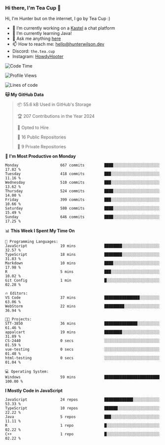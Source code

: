 ### Hi there, I'm Tea Cup 👋 

Hi, I'm Hunter but on the internet, I go by Tea Cup :)

- 🔭 I’m currently working on a [Kastel](https://github.com/KastelApp) a chat platform
- 🌱 I’m currently learning Java!
- 💬 Ask me anything [here](https://github.com/TheTeaCup/TheTeaCup/issues)
- 📫 How to reach me: [hello@hunterwilson.dev](mailto:hello@hunterwilson.dev)
- Discord: `the.tea.cup`
- Instagram: [HowdyHooter](https://instagram.com/HowdyHooter)

<!--START_SECTION:waka-->
![Code Time](http://img.shields.io/badge/Code%20Time-489%20hrs%2039%20mins-blue)

![Profile Views](http://img.shields.io/badge/Profile%20Views-38-blue)

![Lines of code](https://img.shields.io/badge/From%20Hello%20World%20I%27ve%20Written-1.0%20million%20lines%20of%20code-blue)

**🐱 My GitHub Data** 

> 📦 55.6 kB Used in GitHub's Storage 
 > 
> 🏆 207 Contributions in the Year 2024
 > 
> 💼 Opted to Hire
 > 
> 📜 16 Public Repositories 
 > 
> 🔑 9 Private Repositories 
 > 
📅 **I'm Most Productive on Monday** 

```text
Monday                   667 commits         ████░░░░░░░░░░░░░░░░░░░░░   17.82 % 
Tuesday                  418 commits         ███░░░░░░░░░░░░░░░░░░░░░░   11.16 % 
Wednesday                510 commits         ███░░░░░░░░░░░░░░░░░░░░░░   13.62 % 
Thursday                 524 commits         ████░░░░░░░░░░░░░░░░░░░░░   14.00 % 
Friday                   399 commits         ███░░░░░░░░░░░░░░░░░░░░░░   10.66 % 
Saturday                 580 commits         ████░░░░░░░░░░░░░░░░░░░░░   15.49 % 
Sunday                   646 commits         ████░░░░░░░░░░░░░░░░░░░░░   17.25 % 
```


📊 **This Week I Spent My Time On** 

```text
💬 Programming Languages: 
JavaScript               19 mins             ████████░░░░░░░░░░░░░░░░░   32.57 % 
TypeScript               18 mins             ████████░░░░░░░░░░░░░░░░░   31.83 % 
Markdown                 10 mins             ████░░░░░░░░░░░░░░░░░░░░░   17.98 % 
R                        5 mins              ███░░░░░░░░░░░░░░░░░░░░░░   10.02 % 
Git Config               1 min               █░░░░░░░░░░░░░░░░░░░░░░░░   02.28 % 

🔥 Editors: 
VS Code                  37 mins             ████████████████░░░░░░░░░   63.06 % 
WebStorm                 22 mins             █████████░░░░░░░░░░░░░░░░   36.94 % 

🐱‍💻 Projects: 
STT-3850                 36 mins             ███████████████░░░░░░░░░░   61.46 % 
appalcart                19 mins             ████████░░░░░░░░░░░░░░░░░   31.89 % 
CS-2440                  0 secs              ░░░░░░░░░░░░░░░░░░░░░░░░░   01.59 % 
vue-testing              0 secs              ░░░░░░░░░░░░░░░░░░░░░░░░░   01.48 % 
html-testing             0 secs              ░░░░░░░░░░░░░░░░░░░░░░░░░   01.04 % 

💻 Operating System: 
Windows                  59 mins             █████████████████████████   100.00 % 
```

**I Mostly Code in JavaScript** 

```text
JavaScript               24 repos            █████████████░░░░░░░░░░░░   53.33 % 
TypeScript               10 repos            ██████░░░░░░░░░░░░░░░░░░░   22.22 % 
Java                     5 repos             ███░░░░░░░░░░░░░░░░░░░░░░   11.11 % 
R                        1 repo              █░░░░░░░░░░░░░░░░░░░░░░░░   02.22 % 
C++                      1 repo              █░░░░░░░░░░░░░░░░░░░░░░░░   02.22 % 
```




<!--END_SECTION:waka-->
